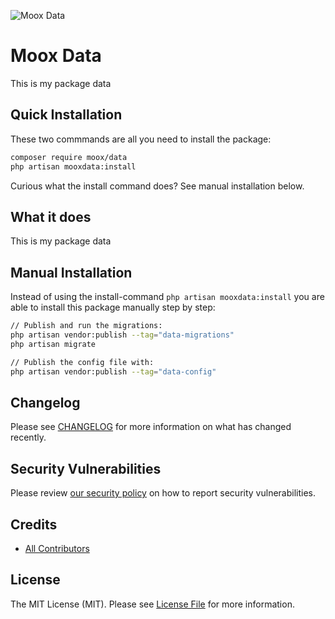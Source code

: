 ![Moox Data](https://github.com/mooxphp/moox/raw/main/_other/art/banner/data.jpg)

# Moox Data

This is my package data

## Quick Installation

These two commmands are all you need to install the package:

```bash
composer require moox/data
php artisan mooxdata:install
```

Curious what the install command does? See manual installation below.

## What it does

<!--whatdoes-->

This is my package data

<!--/whatdoes-->

## Manual Installation

Instead of using the install-command `php artisan mooxdata:install` you are able to install this package manually step by step:

```bash
// Publish and run the migrations:
php artisan vendor:publish --tag="data-migrations"
php artisan migrate

// Publish the config file with:
php artisan vendor:publish --tag="data-config"
```

## Changelog

Please see [CHANGELOG](CHANGELOG.md) for more information on what has changed recently.

## Security Vulnerabilities

Please review [our security policy](https://github.com/mooxphp/moox/security/policy) on how to report security vulnerabilities.

## Credits

-   [All Contributors](../../contributors)

## License

The MIT License (MIT). Please see [License File](LICENSE.md) for more information.

